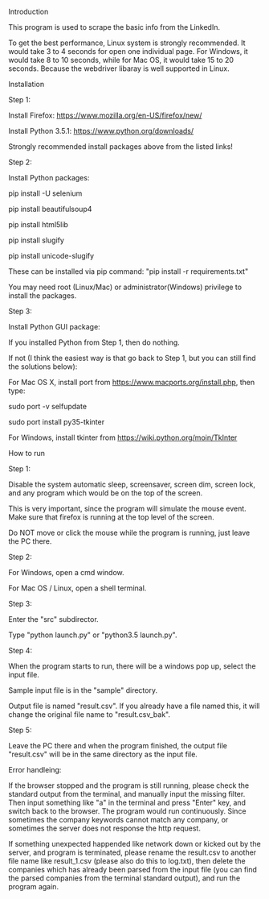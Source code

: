 Introduction

This program is used to scrape the basic info from the LinkedIn.

To get the best performance, Linux system is strongly recommended. It would take 3 to 4 seconds for open one individual page. For Windows, it would take 8 to 10 seconds, while for Mac OS, it would take 15 to 20 seconds. Because the webdriver libaray is well supported in Linux. 


Installation

Step 1:

Install Firefox:   https://www.mozilla.org/en-US/firefox/new/

Install Python 3.5.1:  https://www.python.org/downloads/

Strongly recommended install packages above from the listed links!


Step 2:

Install Python packages:

pip install -U selenium

pip install beautifulsoup4

pip install html5lib

pip install slugify

pip install unicode-slugify

These can be installed via pip command: "pip install -r requirements.txt"

You may need root (Linux/Mac) or administrator(Windows) privilege to install the packages.

Step 3:

Install Python GUI package:

If you installed Python from Step 1, then do nothing.

If not (I think the easiest way is that go back to Step 1, but you can still find the solutions below):

For Mac OS X, install port from https://www.macports.org/install.php, then type:

sudo port -v selfupdate

sudo port install py35-tkinter

For Windows, install tkinter from https://wiki.python.org/moin/TkInter


How to run

Step 1:

Disable the system automatic sleep, screensaver, screen dim, screen lock, and any program which would be on the top of the screen.

This is very important, since the program will simulate the mouse event. Make sure that firefox is running at the top level of the screen.

Do NOT move or click the mouse while the program is running, just leave the PC there.


Step 2:

For Windows, open a cmd window.

For Mac OS / Linux, open a shell terminal.


Step 3:

Enter the "src" subdirector.

Type "python launch.py" or "python3.5 launch.py".


Step 4:

When the program starts to run, there will be a windows pop up, select the input file.

Sample input file is in the "sample" directory.

Output file is named "result.csv". If you already have a file named this, it will change the original file name to "result.csv_bak".


Step 5:

Leave the PC there and when the program finished, the output file "result.csv" will be in the same directory as the input file.


Error handleing:

If the browser stopped and the program is still running, please check the standard output from the terminal, and manually input the missing filter. Then input something like "a" in the terminal and press "Enter" key, and switch back to the browser. The program would run continuously. Since sometimes the company keywords cannot match any company, or sometimes the server does not response the http request.

If something unexpected happended like network down or kicked out by the server, and program is terminated, please rename the result.csv to another file name like result_1.csv (please also do this to log.txt), then delete the companies which has already been parsed from the input file (you can find the parsed companies from the terminal standard output), and run the program again.

